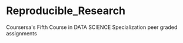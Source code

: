 # Reproducible_Research
Coursersa's Fifth Course in DATA SCIENCE Specialization peer graded assignments
